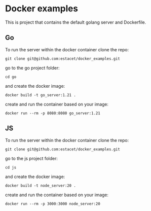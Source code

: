 # Docker examples

This is project that contains the default golang server and Dockerfile.

## Go

To run the server within the docker container clone the repo:

    git clone git@github.com:estacet/docker_examples.git

go to the go project folder:

    cd go

and create the docker image:

    docker build -t go_server:1.21 .

create and run the container based on your image:

    docker run --rm -p 8080:8080 go_server:1.21


## JS

To run the server within the docker container clone the repo:

    git clone git@github.com:estacet/docker_examples.git

go to the js project folder:

    cd js

and create the docker image:

    docker build -t node_server:20 .

create and run the container based on your image:

    docker run --rm -p 3000:3000 node_server:20